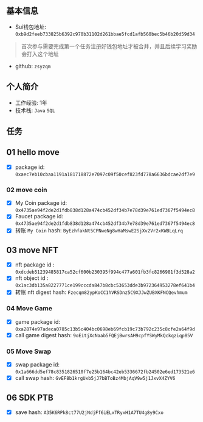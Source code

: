 ## 基本信息
- Sui钱包地址: `0xb9d2feeb733825b6392c970b31102d261bbae5fcd1afb560bec5b46b20d59d34`
> 首次参与需要完成第一个任务注册好钱包地址才被合并，并且后续学习奖励会打入这个地址
- github: `zsyzqm`

## 个人简介
- 工作经验: 1年
- 技术栈: `Java` `SQL`

## 任务

##   01 hello move  
- [x] package id: `0xaec7eb10cbaa1191a181718872e7097c09f50cef823fd778a6636bdcae2df7e9`

### 02 move coin

- [x] My Coin package id: `0x4735ae94f2de2d1fdb838d128a474cb452df34b7e78d39e761ed7367f5494ec8`
- [x] Faucet package id: `0x4735ae94f2de2d1fdb838d128a474cb452df34b7e78d39e761ed7367f5494ec8`
- [x] 转账 `My Coin` hash: `ByEzhfakNt5CPNweNg8wHaMswE2SjXv2Vr2xKWBLqLrq`

##   03 move NFT
- [x] nft package id : `0xdcdeb51239485817ca52cf600b230395f994c477a601fb3fc8266981f3d528a2  `
- [x] nft object id : `0x1ac3db135a8227771ce199cccda847b8cbc53653dde3b972364953278ef641b4`
- [x] 转账 nft digest hash: `Fzecqm82ypKoCC1hVRSDnz5C9XJJwZUBXKFNCQevhmum`

### 04 Move Game

- [x] game package id: `0xa2874e97adeca0785c13b5c404bc0698eb69fcb19c73b792c235c8cfe2a64f9d`
- [x] call game digest hash: `9oEitjXcNaab5FQEjBwrsAH9cpfYSWyMkQckqziqp85V`

### 05 Move Swap

- [x] swap package id: `0x1a666dd5ef78c8351826510f7e25b164bc42eb5336672fb24502e6ed173521e6`
- [x] call swap hash: `GvEF8b1krgUxb5jJ7bBToBz4MbjAqV9w5j1JxvX4ZYV6`

##   06 SDK PTB
- [x] save hash: `A35K6RPk8ct77U2jNdjFf6iELxTRyxH1A7TU4g8y9Cxo`